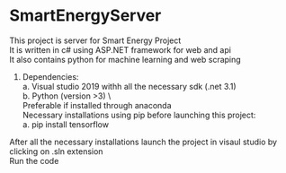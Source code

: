 # SmartEnergyServer
This project is server for Smart Energy Project \
It is written in c# using ASP.NET framework for web and api     
It also contains python for machine learning and web scraping

1. Dependencies:\
    a. Visual studio 2019 withh all the necessary sdk (.net 3.1)\
    b. Python (version >3) \  
       Preferable if installed through anaconda\
    Necessary installations using pip before launching this project:\
      a. pip install tensorflow
 
After all the necessary installations launch the project in visaul studio by clicking on .sln extension\
Run the code 
